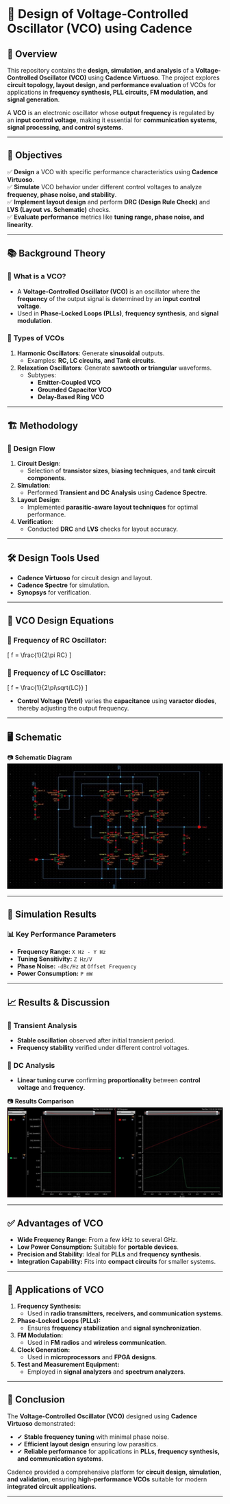 # 🔄 Design of Voltage-Controlled Oscillator (VCO) using Cadence  

## 📌 Overview  
This repository contains the **design, simulation, and analysis** of a **Voltage-Controlled Oscillator (VCO)** using **Cadence Virtuoso**. The project explores **circuit topology, layout design, and performance evaluation** of VCOs for applications in **frequency synthesis, PLL circuits, FM modulation, and signal generation**.  

A **VCO** is an electronic oscillator whose **output frequency** is regulated by an **input control voltage**, making it essential for **communication systems, signal processing, and control systems**.  

---

## 🎯 Objectives  
✅ **Design** a VCO with specific performance characteristics using **Cadence Virtuoso**.  
✅ **Simulate** VCO behavior under different control voltages to analyze **frequency, phase noise, and stability**.  
✅ **Implement layout design** and perform **DRC (Design Rule Check)** and **LVS (Layout vs. Schematic)** checks.  
✅ **Evaluate performance** metrics like **tuning range, phase noise, and linearity**.  

---

## 📚 Background Theory  

### 🔹 **What is a VCO?**  
- A **Voltage-Controlled Oscillator (VCO)** is an oscillator where the **frequency** of the output signal is determined by an **input control voltage**.  
- Used in **Phase-Locked Loops (PLLs)**, **frequency synthesis**, and **signal modulation**.  

### 🔹 **Types of VCOs**  
1. **Harmonic Oscillators**: Generate **sinusoidal** outputs.  
   - Examples: **RC, LC circuits, and Tank circuits**.  
2. **Relaxation Oscillators**: Generate **sawtooth or triangular** waveforms.  
   - Subtypes:  
     - **Emitter-Coupled VCO**  
     - **Grounded Capacitor VCO**  
     - **Delay-Based Ring VCO**  

---

## 🏗️ Methodology  

### 🔄 **Design Flow**  
1. **Circuit Design**:  
   - Selection of **transistor sizes**, **biasing techniques**, and **tank circuit components**.  
2. **Simulation**:  
   - Performed **Transient and DC Analysis** using **Cadence Spectre**.  
3. **Layout Design**:  
   - Implemented **parasitic-aware layout techniques** for optimal performance.  
4. **Verification**:  
   - Conducted **DRC** and **LVS** checks for layout accuracy.  

---

## 🛠️ **Design Tools Used**  
- **Cadence Virtuoso** for circuit design and layout.  
- **Cadence Spectre** for simulation.  
- **Synopsys** for verification.  

---

## 📜 **VCO Design Equations**  

### 📌 **Frequency of RC Oscillator:**  
\[
f = \frac{1}{2\pi RC}
\]  

### 📌 **Frequency of LC Oscillator:**  
\[
f = \frac{1}{2\pi\sqrt{LC}}
\]  

- **Control Voltage (Vctrl)** varies the **capacitance** using **varactor diodes**, thereby adjusting the output frequency.  

---

## 🖥️ **Schematic**  
📷 **Schematic Diagram**  
![Schematic](https://github.com/sandesh-ar/Design-of-VCO-using-Cadence-tool/blob/main/Schematic%20design.png?raw=true)  


---

## 🔄 **Simulation Results**  

### 📊 **Key Performance Parameters**  
- **Frequency Range:** `X Hz - Y Hz`  
- **Tuning Sensitivity:** `Z Hz/V`  
- **Phase Noise:** `-dBc/Hz` at `Offset Frequency`  
- **Power Consumption:** `P mW`  


---



## 📈 **Results & Discussion**  

### 🔹 **Transient Analysis**  
- **Stable oscillation** observed after initial transient period.  
- **Frequency stability** verified under different control voltages.  

### 🔹 **DC Analysis**  
- **Linear tuning curve** confirming **proportionality** between **control voltage** and **frequency**.  

📷 **Results Comparison**  
![Results](https://github.com/sandesh-ar/Design-of-VCO-using-Cadence-tool/blob/main/Results.png?raw=true)  

---

## ✅ **Advantages of VCO**  
- **Wide Frequency Range:** From a few kHz to several GHz.  
- **Low Power Consumption:** Suitable for **portable devices**.  
- **Precision and Stability:** Ideal for **PLLs** and **frequency synthesis**.  
- **Integration Capability:** Fits into **compact circuits** for smaller systems.  

---

## 🚀 **Applications of VCO**  
1. **Frequency Synthesis:**  
   - Used in **radio transmitters, receivers, and communication systems**.  
2. **Phase-Locked Loops (PLLs):**  
   - Ensures **frequency stabilization** and **signal synchronization**.  
3. **FM Modulation:**  
   - Used in **FM radios** and **wireless communication**.  
4. **Clock Generation:**  
   - Used in **microprocessors** and **FPGA designs**.  
5. **Test and Measurement Equipment:**  
   - Employed in **signal analyzers** and **spectrum analyzers**.  

---

## 🏁 **Conclusion**  

The **Voltage-Controlled Oscillator (VCO)** designed using **Cadence Virtuoso** demonstrated:  
- ✔ **Stable frequency tuning** with minimal phase noise.  
- ✔ **Efficient layout design** ensuring low parasitics.  
- ✔ **Reliable performance** for applications in **PLLs, frequency synthesis, and communication systems**.  

Cadence provided a comprehensive platform for **circuit design, simulation, and validation**, ensuring **high-performance VCOs** suitable for modern **integrated circuit applications**.  

---

